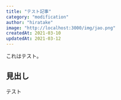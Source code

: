 ```yaml
---
title: "テスト記事"
category: "modification"
author: "hiratake"
image: "http://localhost:3000/img/jao.png"
createdAt: 2021-03-10
updatedAt: 2021-03-12
---
```


これはテスト。

<!-- more -->

## 見出し

テスト
